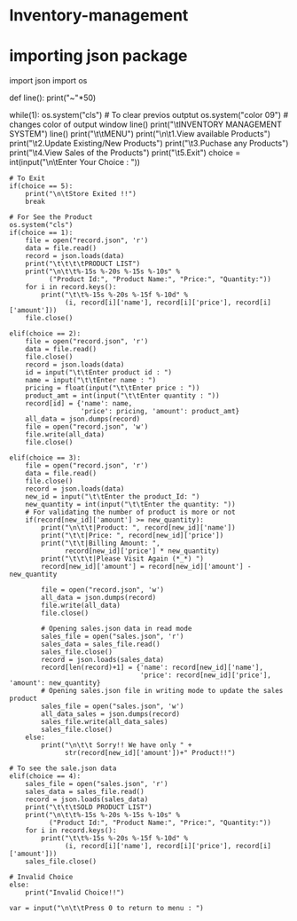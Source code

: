 # Inventory-management
# importing json package
import json
import os


def line():
    print("~"*50)


while(1):
    os.system("cls")  # To clear previos outptut
    os.system("color 09")  # changes color of output window
    line()
    print("\tINVENTORY MANAGEMENT SYSTEM")
    line()
    print("\t\tMENU")
    print("\n\t1.View available Products")
    print("\t2.Update Existing/New Products")
    print("\t3.Puchase any Products")
    print("\t4.View Sales of the Products")
    print("\t5.Exit")
    choice = int(input("\n\tEnter Your Choice : "))

    # To Exit
    if(choice == 5):
        print("\n\tStore Exited !!")
        break

    # For See the Product
    os.system("cls")
    if(choice == 1):
        file = open("record.json", 'r')
        data = file.read()
        record = json.loads(data)
        print("\t\t\t\tPRODUCT LIST")
        print("\n\t\t%-15s %-20s %-15s %-10s" %
              ("Product Id:", "Product Name:", "Price:", "Quantity:"))
        for i in record.keys():
            print("\t\t%-15s %-20s %-15f %-10d" %
                  (i, record[i]['name'], record[i]['price'], record[i]['amount']))
        file.close()

    elif(choice == 2):
        file = open("record.json", 'r')
        data = file.read()
        file.close()
        record = json.loads(data)
        id = input("\t\tEnter product id : ")
        name = input("\t\tEnter name : ")
        pricing = float(input("\t\tEnter price : "))
        product_amt = int(input("\t\tEnter quantity : "))
        record[id] = {'name': name,
                      'price': pricing, 'amount': product_amt}
        all_data = json.dumps(record)
        file = open("record.json", 'w')
        file.write(all_data)
        file.close()

    elif(choice == 3):
        file = open("record.json", 'r')
        data = file.read()
        file.close()
        record = json.loads(data)
        new_id = input("\t\tEnter the product_Id: ")
        new_quantity = int(input("\t\tEnter the quantity: "))
        # For validating the number of product is more or not
        if(record[new_id]['amount'] >= new_quantity):
            print("\n\t\t|Product: ", record[new_id]['name'])
            print("\t\t|Price: ", record[new_id]['price'])
            print("\t\t|Billing Amount: ",
                  record[new_id]['price'] * new_quantity)
            print("\t\t\t|Please Visit Again (*_*) ")
            record[new_id]['amount'] = record[new_id]['amount'] - new_quantity

            file = open("record.json", 'w')
            all_data = json.dumps(record)
            file.write(all_data)
            file.close()

            # Opening sales.json data in read mode
            sales_file = open("sales.json", 'r')
            sales_data = sales_file.read()
            sales_file.close()
            record = json.loads(sales_data)
            record[len(record)+1] = {'name': record[new_id]['name'],
                                     'price': record[new_id]['price'], 'amount': new_quantity}
            # Opening sales.json file in writing mode to update the sales product
            sales_file = open("sales.json", 'w')
            all_data_sales = json.dumps(record)
            sales_file.write(all_data_sales)
            sales_file.close()
        else:
            print("\n\t\t Sorry!! We have only " +
                  str(record[new_id]['amount'])+" Product!!")

    # To see the sale.json data
    elif(choice == 4):
        sales_file = open("sales.json", 'r')
        sales_data = sales_file.read()
        record = json.loads(sales_data)
        print("\t\t\tSOLD PRODUCT LIST")
        print("\n\t\t%-15s %-20s %-15s %-10s" %
              ("Product Id:", "Product Name:", "Price:", "Quantity:"))
        for i in record.keys():
            print("\t\t%-15s %-20s %-15f %-10d" %
                  (i, record[i]['name'], record[i]['price'], record[i]['amount']))
        sales_file.close()

    # Invalid Choice
    else:
        print("Invalid Choice!!")

    var = input("\n\t\tPress 0 to return to menu : ")
